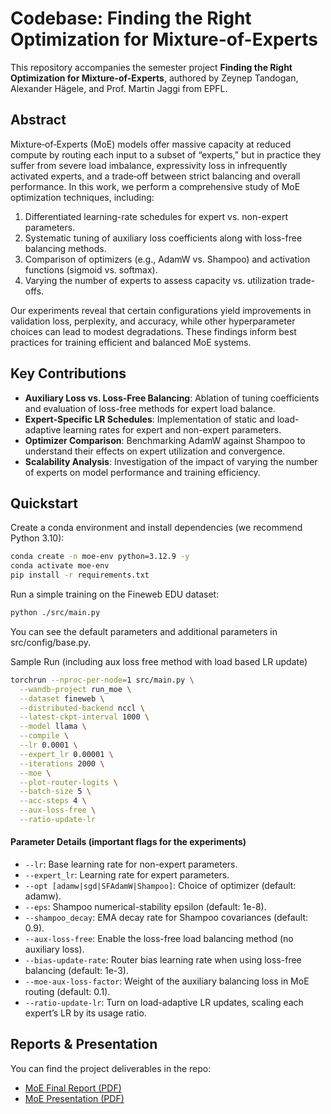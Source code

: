 # Codebase: Finding the Right Optimization for Mixture-of-Experts
This repository accompanies the semester project **Finding the Right Optimization for Mixture-of-Experts**, authored by Zeynep Tandogan, Alexander Hägele, and Prof. Martin Jaggi from EPFL.


## Abstract
Mixture‐of‐Experts (MoE) models offer massive capacity at reduced compute by routing each input to a subset of “experts,” but in practice they suffer from severe load imbalance, expressivity loss in infrequently activated experts, and a trade‐off between strict balancing and overall performance. In this work, we perform a comprehensive study of MoE optimization techniques, including:

1. Differentiated learning-rate schedules for expert vs. non-expert parameters.  
2. Systematic tuning of auxiliary loss coefficients along with loss-free balancing methods.  
3. Comparison of optimizers (e.g., AdamW vs. Shampoo) and activation functions (sigmoid vs. softmax).  
4. Varying the number of experts to assess capacity vs. utilization trade-offs.  

Our experiments reveal that certain configurations yield improvements in validation loss, perplexity, and accuracy, while other hyperparameter choices can lead to modest degradations. These findings inform best practices for training efficient and balanced MoE systems.


## Key Contributions
- **Auxiliary Loss vs. Loss-Free Balancing**: Ablation of tuning coefficients and evaluation of loss-free methods for expert load balance.  
- **Expert-Specific LR Schedules**: Implementation of static and load-adaptive learning rates for expert and non-expert parameters.  
- **Optimizer Comparison**: Benchmarking AdamW against Shampoo to understand their effects on expert utilization and convergence.  
- **Scalability Analysis**: Investigation of the impact of varying the number of experts on model performance and training efficiency.


## Quickstart 

Create a conda environment and install dependencies (we recommend Python 3.10):

```bash
conda create -n moe-env python=3.12.9 -y
conda activate moe-env
pip install -r requirements.txt
```

Run a simple training on the Fineweb EDU dataset:
```bash
python ./src/main.py
```

You can see the default parameters and additional parameters in src/config/base.py.

Sample Run (including aux loss free method with load based LR update)

```bash
torchrun --nproc-per-node=1 src/main.py \
  --wandb-project run_moe \
  --dataset fineweb \
  --distributed-backend nccl \
  --latest-ckpt-interval 1000 \
  --model llama \
  --compile \
  --lr 0.0001 \
  --expert_lr 0.00001 \
  --iterations 2000 \
  --moe \
  --plot-router-logits \
  --batch-size 5 \
  --acc-steps 4 \
  --aux-loss-free \
  --ratio-update-lr
```

#### Parameter Details (important flags for the experiments)
- `--lr`: Base learning rate for non-expert parameters.  
- `--expert_lr`: Learning rate for expert parameters.  
- `--opt [adamw|sgd|SFAdamW|Shampoo]`: Choice of optimizer (default: adamw).  
- `--eps`: Shampoo numerical-stability epsilon (default: 1e-8).  
- `--shampoo_decay`: EMA decay rate for Shampoo covariances (default: 0.9).  
- `--aux-loss-free`: Enable the loss-free load balancing method (no auxiliary loss).  
- `--bias-update-rate`: Router bias learning rate when using loss-free balancing (default: 1e-3).  
- `--moe-aux-loss-factor`: Weight of the auxiliary balancing loss in MoE routing (default: 0.1).  
- `--ratio-update-lr`: Turn on load-adaptive LR updates, scaling each expert’s LR by its usage ratio.

## Reports & Presentation
You can find the project deliverables in the repo:

- [MoE Final Report (PDF)](zeyneptandogan_moe_report.pdf)  
- [MoE Presentation (PDF)](zeyneptandogan_moe_presentation.pdf)  
